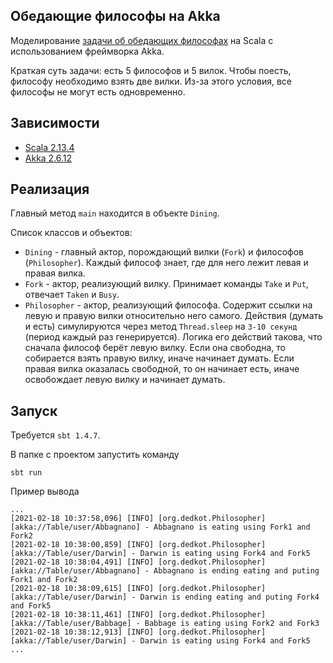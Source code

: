 ## Обедающие философы на Akka

Моделирование [задачи об обедающих философах](https://ru.wikipedia.org/wiki/Задача_об_обедающих_философах) на Scala с использованием фреймворка Akka.

Краткая суть задачи: есть 5 философов и 5 вилок. Чтобы поесть, философу необходимо взять две вилки. Из-за этого условия, все философы не могут есть одновременно.

## Зависимости

* [Scala 2.13.4](https://scala-lang.org)
* [Akka 2.6.12](https://akka.io)

## Реализация

Главный метод `main` находится в объекте `Dining`.

Список классов и объектов:
* `Dining` - главный актор, порождающий вилки (`Fork`) и философов (`Philosopher`). Каждый философ знает, где для него лежит левая и правая вилка.
* `Fork` - актор, реализующий вилку. Принимает команды `Take` и `Put`, отвечает `Taken` и `Busy`.
* `Philosopher` - актор, реализующий философа. Содержит ссылки на левую и правую вилки относительно него самого. Действия (думать и есть) симулируются через метод `Thread.sleep` на `3-10 секунд` (период каждый раз генерируется). Логика его действий такова, что сначала философ берёт левую вилку. Если она свободна, то собирается взять правую вилку, иначе начинает думать. Если правая вилка оказалась свободной, то он начинает есть, иначе освобождает левую вилку и начинает думать.

## Запуск

Требуется `sbt 1.4.7`.

В папке с проектом запустить команду
```
sbt run
```

Пример вывода
```
...
[2021-02-18 10:37:58,096] [INFO] [org.dedkot.Philosopher] [akka://Table/user/Abbagnano] - Abbagnano is eating using Fork1 and Fork2
[2021-02-18 10:38:00,859] [INFO] [org.dedkot.Philosopher] [akka://Table/user/Darwin] - Darwin is eating using Fork4 and Fork5
[2021-02-18 10:38:04,491] [INFO] [org.dedkot.Philosopher] [akka://Table/user/Abbagnano] - Abbagnano is ending eating and puting Fork1 and Fork2
[2021-02-18 10:38:09,615] [INFO] [org.dedkot.Philosopher] [akka://Table/user/Darwin] - Darwin is ending eating and puting Fork4 and Fork5
[2021-02-18 10:38:11,461] [INFO] [org.dedkot.Philosopher] [akka://Table/user/Babbage] - Babbage is eating using Fork2 and Fork3
[2021-02-18 10:38:12,913] [INFO] [org.dedkot.Philosopher] [akka://Table/user/Darwin] - Darwin is eating using Fork4 and Fork5
...
```